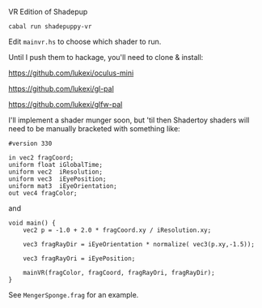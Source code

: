 VR Edition of Shadepup

`cabal run shadepuppy-vr`

Edit `mainvr.hs` to choose which shader to run.

Until I push them to hackage, you'll need to clone & install:

https://github.com/lukexi/oculus-mini

https://github.com/lukexi/gl-pal

https://github.com/lukexi/glfw-pal

I'll implement a shader munger soon, but 'til then 
Shadertoy shaders will need to be manually bracketed with
something like:
```
#version 330

in vec2 fragCoord;
uniform float iGlobalTime;
uniform vec2  iResolution;
uniform vec3  iEyePosition;
uniform mat3  iEyeOrientation;
out vec4 fragColor;
```
and
```
void main() {
    vec2 p = -1.0 + 2.0 * fragCoord.xy / iResolution.xy;

    vec3 fragRayDir = iEyeOrientation * normalize( vec3(p.xy,-1.5));
    
    vec3 fragRayOri = iEyePosition;

    mainVR(fragColor, fragCoord, fragRayOri, fragRayDir);
}
```
See `MengerSponge.frag` for an example.

